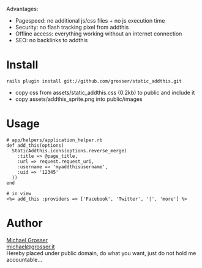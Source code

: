 Advantages:

 - Pagespeed: no additional js/css files + no js execution time
 - Security: no flash tracking pixel from addthis
 - Offline access: everything working without an internet connection
 - SEO: no backlinks to addthis

Install
=======
    rails plugin install git://github.com/grosser/static_addthis.git

 - copy css from assets/static_addthis.css (0.2kb) to public and include it
 - copy assets/addthis_sprite.png into public/images

Usage
=====

    # app/helpers/application_helper.rb
    def add_this(options)
      StaticAddthis.icons(options.reverse_merge(
        :title => @page_title,
        :url => request.request_uri,
        :username => 'myaddthisusername',
        :uid => '12345'
      ))
    end

    # in view
    <%= add_this :providers => ['Facebook', 'Twitter', '|', 'more'] %>

Author
======
[Michael Grosser](http://grosser.it)<br/>
michael@grosser.it<br/>
Hereby placed under public domain, do what you want, just do not hold me accountable...<br/>
